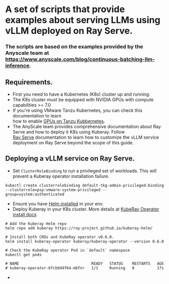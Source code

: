 #  A set of scripts that provide examples about serving LLMs using vLLM deployed on Ray Serve.

### The scripts are based on the examples provided by the Anyscale team at <br> https://www.anyscale.com/blog/continuous-batching-llm-inference.

## Requirements.

- First you need to have a Kubernetes (K8s) cluster up and running.
- The K8s cluster must be equipped with NVIDIA GPUs with compute capabilities >= 7.0
- If you're using VMware Tanzu Kubernetes, you can check this documentation to learn <br> how to enable [GPUs on Tanzu Kubbernetes](https://docs.vmware.com/en/VMware-Tanzu-Kubernetes-Grid/1.6/vmware-tanzu-kubernetes-grid-16/GUID-tanzu-k8s-clusters-hardware.html).
- The AnyScale team provides comprehensive documentation about Ray Serve and how to deploy it K8s using Kuberay. Follow <br>
[Ray Serve](https://docs.ray.io/en/latest/serve/index.html) documentation to learn how to customize the vLLM service deployment on Ray Serve beyond the scope of this guide.


## Deploying a vLLM service on Ray Serve.
- Set `ClusterRoleBinding` to run a privileged set of workloads. This will prevent a Kuberay operator installation failure.<br>
```
kubectl create clusterrolebinding default-tkg-admin-privileged-binding --clusterrole=psp:vmware-system-privileged --group=system:authenticated
```
- Ensure you have [Helm installed](https://helm.sh/docs/intro/install/) in your env.
- Deploy Kuberay in your K8s cluster. More details at [KubeRay Operator install docs](https://github.com/ray-project/kuberay/blob/master/helm-chart/kuberay-operator/README.md)
````
# Add the Kuberay Helm repo
helm repo add kuberay https://ray-project.github.io/kuberay-helm/

# Install both CRDs and KubeRay operator v0.6.0.
helm install kuberay-operator kuberay/kuberay-operator --version 0.6.0

# Check the KubeRay operator Pod in `default` namespace
kubectl get pods

# NAME                                READY   STATUS    RESTARTS   AGE
# kuberay-operator-6fcbb94f64-mbfnr   1/1     Running   0          17s
````
- 